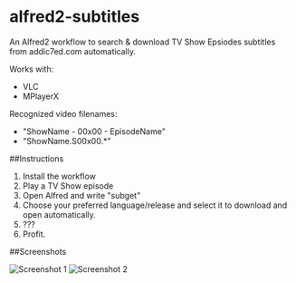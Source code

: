 alfred2-subtitles
=================

An Alfred2 workflow to search & download TV Show Epsiodes subtitles from addic7ed.com automatically.

Works with:
- VLC
- MPlayerX

Recognized video filenames:
- "ShowName - 00x00 - EpisodeName"
- "ShowName.S00x00.*"

##Instructions

1. Install the workflow
2. Play a TV Show episode 
3. Open Alfred and write "subget"
4. Choose your preferred language/release and select it to download and open automatically.
5. ???
6. Profit.

##Screenshots

![Screenshot 1](http://i.imgur.com/a5GP8k7.png)
![Screenshot 2](http://i.imgur.com/LMSNHth.png)
